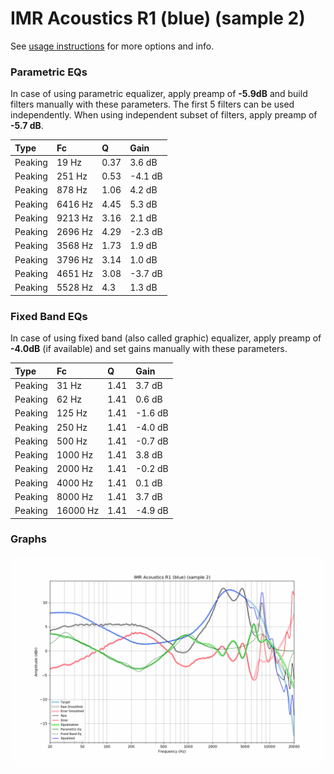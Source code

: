 # IMR Acoustics R1 (blue) (sample 2)
See [usage instructions](https://github.com/jaakkopasanen/AutoEq#usage) for more options and info.

### Parametric EQs
In case of using parametric equalizer, apply preamp of **-5.9dB** and build filters manually
with these parameters. The first 5 filters can be used independently.
When using independent subset of filters, apply preamp of **-5.7 dB**.

| Type    | Fc      |    Q | Gain    |
|:--------|:--------|:-----|:--------|
| Peaking | 19 Hz   | 0.37 | 3.6 dB  |
| Peaking | 251 Hz  | 0.53 | -4.1 dB |
| Peaking | 878 Hz  | 1.06 | 4.2 dB  |
| Peaking | 6416 Hz | 4.45 | 5.3 dB  |
| Peaking | 9213 Hz | 3.16 | 2.1 dB  |
| Peaking | 2696 Hz | 4.29 | -2.3 dB |
| Peaking | 3568 Hz | 1.73 | 1.9 dB  |
| Peaking | 3796 Hz | 3.14 | 1.0 dB  |
| Peaking | 4651 Hz | 3.08 | -3.7 dB |
| Peaking | 5528 Hz | 4.3  | 1.3 dB  |

### Fixed Band EQs
In case of using fixed band (also called graphic) equalizer, apply preamp of **-4.0dB**
(if available) and set gains manually with these parameters.

| Type    | Fc       |    Q | Gain    |
|:--------|:---------|:-----|:--------|
| Peaking | 31 Hz    | 1.41 | 3.7 dB  |
| Peaking | 62 Hz    | 1.41 | 0.6 dB  |
| Peaking | 125 Hz   | 1.41 | -1.6 dB |
| Peaking | 250 Hz   | 1.41 | -4.0 dB |
| Peaking | 500 Hz   | 1.41 | -0.7 dB |
| Peaking | 1000 Hz  | 1.41 | 3.8 dB  |
| Peaking | 2000 Hz  | 1.41 | -0.2 dB |
| Peaking | 4000 Hz  | 1.41 | 0.1 dB  |
| Peaking | 8000 Hz  | 1.41 | 3.7 dB  |
| Peaking | 16000 Hz | 1.41 | -4.9 dB |

### Graphs
![](./IMR%20Acoustics%20R1%20(blue)%20(sample%202).png)